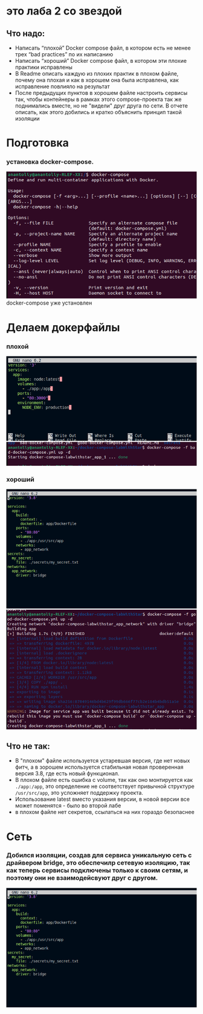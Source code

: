 # это лаба 2 со звездой
## Что надо:
* Написать “плохой” Docker compose файл, в котором есть не менее трех “bad practices” по их написанию
* Написать “хороший” Docker compose файл, в котором эти плохие практики исправлены
* В Readme описать каждую из плохих практик в плохом файле, почему она плохая и как в хорошем она была исправлена, как исправление повлияло на результат
* После предыдущих пунктов в хорошем файле настроить сервисы так, чтобы контейнеры в рамках этого compose-проекта так же поднимались вместе, но не "видели" друг друга по сети. В отчете описать, как этого добились и кратко объяснить принцип такой изоляции
# Подготовка
### установка docker-compose.
![image](install.png)
docker-compose уже установлен
# Делаем докерфайлы
### плохой
![image](bad.png)
![image](bad-continue.png)
### хороший
![image](Good.png)
![image](good-continue.png)
## Что не так:
* В "плохом" файле используется устаревшая версия, где нет новых фитч, а в зорошем используется стабильная новая проверенная версия 3.8, где есть новый функционал.
* В плохом файле есть ошибка с volume, так как оно монтируется как `./app:/app`, это определение не соответствует привычной структуре `/usr/src/app`, это усложняет поддержку проекта.
* Использование latest вместо указания версии, в новой версии все может поменятся - было во второй лабе 
* в плохом файле нет секретов, ссылаться на них гораздо безопаснее
# Сеть
### Добился изоляции, создав для сервиса уникальную сеть с драйвером bridge, это обеспечилр сетевую изоляцию, так как теперь сервисы подключены только к своим сетям, и поэтому они не взаимодейсвуют друг с другом.
![image](Good.png)

